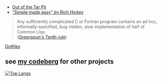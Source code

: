 - [Out of the Tar Pit](https://curtclifton.net/papers/MoseleyMarks06a.pdf)
- ["Simple made easy" by Rich Hickey](https://yewtu.be/watch?v=LKtk3HCgTa8)

>Any sufficiently complicated C or Fortran program contains an ad hoc, informally-specified, bug-ridden, slow implementation of half of Common Lisp.  
([Greenspun's Tenth rule](https://en.wikipedia.org/wiki/Greenspun's_tenth_rule))

[Dotfiles](https://codeberg.org/mjh/dotsv2)

see [my codeberg](https://codeberg.org/mjh/LibRate) for other projects
---

[![Top Langs](https://github-readme-stats.vercel.app/api/top-langs/?username=mjholub&count_private=true&exclude_repo=Sage-Green-GTK---XFCE&langs_count=12&hide=html,dockerfile)](https://github.com/anuraghazra/github-readme-stats)
